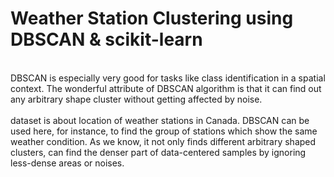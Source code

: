 # Weather Station Clustering using DBSCAN & scikit-learn
<br>
DBSCAN is especially very good for tasks like class identification in a spatial context. The wonderful attribute of DBSCAN algorithm is that it can find out any arbitrary shape cluster without getting affected by noise.
<br><br>
dataset is about location of weather stations in Canada. DBSCAN can be used here, for instance, to find the group of stations which show the same weather condition. As we know, it not only finds different arbitrary shaped clusters, can find the denser part of data-centered samples by ignoring less-dense areas or noises.
